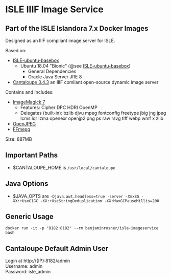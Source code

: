 # ISLE IIIF Image Service

## Part of the ISLE Islandora 7.x Docker Images
Designed as an IIIF compliant image server for ISLE.

Based on:  
 - [ISLE-ubuntu-basebox](https://hub.docker.com/r/benjaminrosner/isle-ubuntu-basebox/)
    - Ubuntu 18.04 "Bionic" (@see [ISLE-ubuntu-basebox](https://hub.docker.com/r/benjaminrosner/isle-ubuntu-basebox/))
      - General Dependencies
      - Oracle Java Server JRE 8
 - [Cantaloupe 3.4.3](https://medusa-project.github.io/cantaloupe/) an IIIF comliant open-source dynamic image server

Contains and Includes:
  - [ImageMagick 7](https://www.imagemagick.org/)
    - Features: Cipher DPC HDRI OpenMP 
    - Delegates (built-in): bzlib djvu mpeg fontconfig freetype jbig jng jpeg lcms lqr lzma openexr openjp2 png ps raw rsvg tiff webp wmf x zlib
  - [OpenJPEG](http://www.openjpeg.org/)
  - [FFmepg](https://www.ffmpeg.org/) 

Size: 887MB

## Important Paths
  - $CANTALOUPE_HOME is `/usr/local/cantaloupe`

## Java Options
  - $JAVA_OPTS are `-Djava.awt.headless=true -server -Xmx8G -XX:+UseG1GC -XX:+UseStringDeduplication -XX:MaxGCPauseMillis=200`

## Generic Usage

```
docker run -it -p "8182:8182" --rm benjaminrosner/isle-imageservice bash
```

## Cantaloupe Default Admin User

Login at http://{IP}:8182/admin  
Username: admin  
Password: isle_admin  
